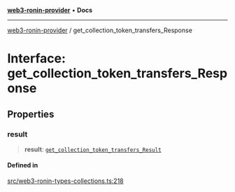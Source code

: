 [**web3-ronin-provider**](../README.md) • **Docs**

***

[web3-ronin-provider](../globals.md) / get\_collection\_token\_transfers\_Response

# Interface: get\_collection\_token\_transfers\_Response

## Properties

### result

> **result**: [`get_collection_token_transfers_Result`](get_collection_token_transfers_Result.md)

#### Defined in

[src/web3-ronin-types-collections.ts:218](https://github.com/chuacw/web3-ronin-provider/blob/3fc214e27766815592deb24c85c0a23477593bed/src/web3-ronin-types-collections.ts#L218)
